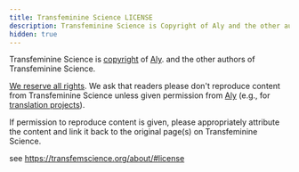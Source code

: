 ```yaml
---
title: Transfeminine Science LICENSE
description: Transfeminine Science is Copyright of Aly and the other authors of Transfeminine Science.
hidden: true
---
```


Transfeminine Science is [copyright](https://en.wikipedia.org/wiki/Copyright) of [Aly][aly].
and the other authors of Transfeminine Science.

[We reserve all rights](https://en.wikipedia.org/wiki/All_rights_reserved).
We ask that readers please don't reproduce content from Transfeminine Science unless given permission from [Aly][aly] (e.g., for [translation projects](https://transfemscience.org/misc/#transfeminine-science-translations)).

If permission to reproduce content is given, please appropriately attribute the content and link it back to the original page(s) on Transfeminine Science.

see <https://transfemscience.org/about/#license>

[aly]: https://transfemscience.org/about/#aly
